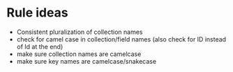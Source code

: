 # Rule ideas

- Consistent pluralization of collection names
- check for camel case in collection/field names (also check for ID instead of Id at the end)
- make sure collection names are camelcase
- make sure key names are camelcase/snakecase